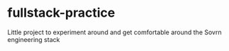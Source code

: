 # fullstack-practice

Little project to experiment around and get comfortable around the Sovrn engineering stack

